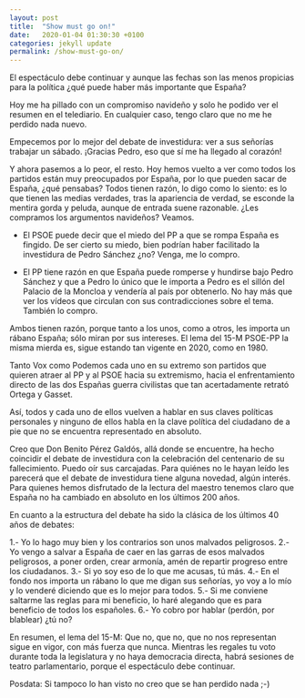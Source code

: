```yaml
---
layout: post
title:  "Show must go on!"
date:   2020-01-04 01:30:30 +0100
categories: jekyll update
permalink: /show-must-go-on/
---
```



El espectáculo debe continuar y aunque las fechas son las menos propicias para la política ¿qué puede haber más importante que España?

Hoy me ha pillado con un compromiso navideño y solo he podido ver el resumen en el telediario. En cualquier caso, tengo claro que no me he perdido nada nuevo.

Empecemos por lo mejor del debate de investidura: ver a sus señorías trabajar un sábado. ¡Gracias Pedro, eso que sí me ha llegado al corazón!

Y ahora pasemos a lo peor, el resto. Hoy hemos vuelto a ver como todos los partidos están muy preocupados por España, por lo que pueden sacar de España, ¿qué pensabas? Todos tienen razón, lo digo como lo siento: es lo que tienen las medias verdades, tras la apariencia de verdad, se esconde la mentira gorda y peluda, aunque de entrada suene razonable. ¿Les compramos los argumentos navideños? Veamos.

- El PSOE puede decir que el miedo del PP a que se rompa España es fingido. De ser cierto su miedo, bien podrían haber facilitado la investidura de Pedro Sánchez ¿no? Venga, me lo compro.

- El PP tiene razón en que España puede romperse y hundirse bajo Pedro Sánchez y que a Pedro lo único que le importa a Pedro es el sillón del Palacio de la Moncloa y vendería al país por obtenerlo. No hay más que ver los vídeos que circulan con sus contradicciones sobre el tema. También lo compro.

Ambos tienen razón, porque tanto a los unos, como a otros, les importa un rábano España; sólo miran por sus intereses. El lema del 15-M PSOE-PP la misma mierda es, sigue estando tan vigente en 2020, como en 1980.

Tanto Vox como Podemos cada uno en su extremo son partidos que quieren atraer al PP y al PSOE hacia su extremismo, hacia el enfrentamiento directo de las dos Españas guerra civilistas que tan acertadamente retrató Ortega y Gasset.

Así, todos y cada uno de ellos vuelven a hablar en sus claves políticas personales y ninguno de ellos habla en la clave política del ciudadano de a pie que no se encuentra representado en absoluto.

Creo que Don Benito Pérez Galdós, allá donde se encuentre, ha hecho coincidir el debate de investidura con la celebración del centenario de su fallecimiento. Puedo oír sus carcajadas. Para quiénes no le hayan leído les parecerá que el debate de investidura tiene alguna novedad, algún interés. Para quienes hemos disfrutado de la lectura del maestro tenemos claro que España no ha cambiado en absoluto en los últimos 200 años.

En cuanto a la estructura del debate ha sido la clásica de los últimos 40 años de debates:

1.- Yo lo hago muy bien y los contrarios son unos malvados peligrosos.
2.- Yo vengo a salvar a España de caer en las garras de esos malvados peligrosos, a poner orden, crear armonía, amén de repartir progreso entre los ciudadanos.
3.- Si yo soy eso de lo que me acusas, tú más.
4.- En el fondo nos importa un rábano lo que me digan sus señorías, yo voy a lo mío y lo venderé diciendo que es lo mejor para todos.
5.- Si me conviene saltarme las reglas para mi beneficio, lo haré alegando que es para beneficio de todos los españoles.
6.- Yo cobro por hablar (perdón, por blablear) ¿tú no?

En resumen, el lema del 15-M: Que no, que no, que no nos representan sigue en vigor, con más fuerza que nunca. Mientras les regales tu voto durante toda la legislatura y no haya democracia directa, habrá sesiones de teatro parlamentario, porque el espectáculo debe continuar.




Posdata: Si tampoco lo han visto no creo que se han perdido nada ;-)
